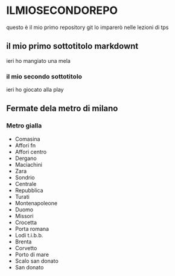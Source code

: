 # ILMIOSECONDOREPO
questo è il mio primo repository git lo imparerò nelle lezioni di tps
## il mio primo sottotitolo markdownt
ieri ho mangiato una mela
### il mio secondo sottotitolo
ieri ho giocato alla play
## Fermate dela metro di milano
### Metro gialla
- Comasina
- Affori fn
- Affori centro
- Dergano
- Maciachini
- Zara 
- Sondrio
- Centrale 
- Repubblica
- Turati 
- Montenapoleone
- Duomo
- Missori
- Crocetta
- Porta romana
- Lodi t.i.b.b.
- Brenta
- Corvetto
- Porto di mare
- Scalo san donato
- San donato


